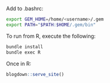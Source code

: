 Add to .bashrc:
```bash
export GEM_HOME=/home/<username>/.gem
export PATH="$PATH:$HOME/.gem/bin"
```

To run from R, execute the following:

```bash
bundle install
bundle exec R
```

Once in R:
```R
blogdown::serve_site()
```
